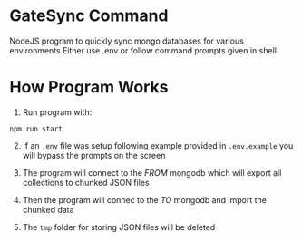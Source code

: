 # GateSync Command

NodeJS program to quickly sync mongo databases for various environments
Either use .env or follow command prompts given in shell

# How Program Works

1. Run program with:

```
npm run start
```

2. If an `.env` file was setup following example provided in `.env.example` you will bypass the prompts on the screen

3. The program will connect to the _FROM_ mongodb which will export all collections to chunked JSON files

4. Then the program will connec to the _TO_ mongodb and import the chunked data

5. The `tmp` folder for storing JSON files will be deleted
